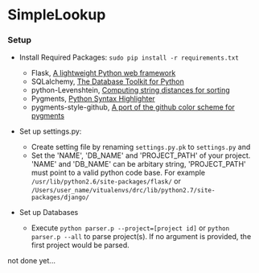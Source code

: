 SimpleLookup
============

### Setup

* Install Required Packages: `sudo pip install -r requirements.txt`
  + Flask,  [A lightweight Python web framework](http://flask.pocoo.org/)
  + SQLalchemy, [The Database Toolkit for Python](http://www.sqlalchemy.org/)
  + python-Levenshtein, [Computing string distances for sorting](https://pypi.python.org/pypi/python-Levenshtein/)
  + Pygments, [Python Syntax Highlighter](http://pygments.org/)
  + pygments-style-github, [A port of the github color scheme for pygments](https://github.com/hugomaiavieira/pygments-style-github)

* Set up settings.py: 
  + Create setting file by renaming `settings.py.pk` to `settings.py` and
  + Set the 'NAME', 'DB_NAME' and 'PROJECT_PATH' of your project. 'NAME' and 'DB_NAME' can be arbitary string, 'PROJECT_PATH' must point to a valid python code base. For example `/usr/lib/python2.6/site-packages/flask/` or `/Users/user_name/vitualenvs/drc/lib/python2.7/site-packages/django/`

* Set up Databases
  + Execute `python parser.p --project=[project id]` or  `python parser.p --all` to parse project(s). If no argument is provided, the first project would be parsed.

not done yet...
